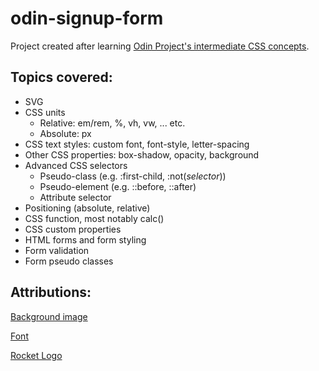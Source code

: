 # odin-signup-form

Project created after learning [Odin Project's intermediate CSS concepts](https://www.theodinproject.com/lessons/node-path-intermediate-html-and-css-sign-up-form).

## Topics covered:
- SVG
- CSS units
    - Relative: em/rem, %, vh, vw, ... etc.
    - Absolute: px
- CSS text styles: custom font, font-style, letter-spacing
- Other CSS properties: box-shadow, opacity, background
- Advanced CSS selectors
    - Pseudo-class (e.g. :first-child, :not(*selector*))
    - Pseudo-element (e.g. ::before, ::after)
    - Attribute selector
- Positioning (absolute, relative)
- CSS function, most notably calc()
- CSS custom properties
- HTML forms and form styling
- Form validation
- Form pseudo classes

## Attributions: 
[Background image](https://unsplash.com/photos/8p02cxiNGl4)

[Font](https://fonts.google.com/specimen/Orbitron/about?preview.size=36)

[Rocket Logo](https://fonts.google.com/icons?selected=Material%20Symbols%20Outlined%3Arocket_launch%3A)
